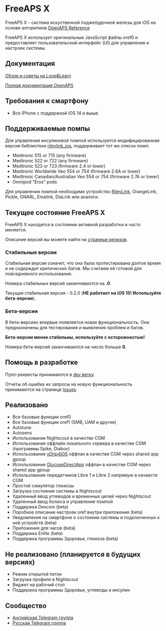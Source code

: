 # FreeAPS X

FreeAPS X - система искуственной поджелудочной железы для iOS на основе алгоритмов [OpenAPS Reference](https://github.com/openaps/oref0)

FreeAPS X использует оригинальные JavaScript файлы oref0 и предоставляет пользовательский интерфейс (UI) для управления и настроек системы.

## Документация

[Обзор и советы на Loop&Learn](https://www.loopandlearn.org/freeaps-x/)

[Полная документация OpenAPS](https://openaps.readthedocs.io/en/latest/)

## Требования к смартфону

- Все iPhone с поддержкой iOS 14 и выше.

## Поддерживаемые помпы

Для управления инсулиновой помпой используется модифицированная версия библиотеки [rileylink_ios](https://github.com/ps2/rileylink_ios), поддерживает тот же список помп:

- Medtronic 515 or 715 (any firmware)
- Medtronic 522 or 722 (any firmware)
- Medtronic 523 or 723 (firmware 2.4 or lower)
- Medtronic Worldwide Veo 554 or 754 (firmware 2.6A or lower)
- Medtronic Canadian/Australian Veo 554 or 754 (firmware 2.7A or lower)
- Omnipod "Eros" pods

Для управления помпой необходимо устройство [RileyLink](https://getrileylink.org), OrangeLink, Pickle, GNARL, Emalink, DiaLink или аналоги.

## Текущее состояние FreeAPS X

FreeAPS X находится в состоянии активной разработки и часто меняется.

Описание версий вы можете найти на [странице релизов](https://github.com/ivalkou/freeaps/releases).

### Стабильные версии

Стабильная версия означет, что она была протестирована долгое время и не содерждит критических багов. Мы считаем её готовой для повседневного использования.

Номера стабильных версий заканчиваются на **.0**.

Текущая стабильная версия - 0.2.0 (**НЕ работает на iOS 15! Используйте бета-версии**).

### Бета-версии

В бета-версиях впервые появляется новая функциональность. Они предназначены для тестирования и выявления проблем и багов.

**Бета-версии менее стабильны, используйте с осторожностью!**

Номера бета-версий заканчиваются на число больше **0**.

## Помощь в разработке

Пулл-реквесты принимаются в [dev ветку](https://github.com/ivalkou/freeaps/tree/dev).

Отчеты об ошибка их запросы на новую функциональность принимаются на странице [Issues](https://github.com/ivalkou/freeaps/issues).

## Реализовано

- Все базовые функции oref0
- Все базовые функции oref1 (SMB, UAM и другие)
- Autotune
- Autosens
- Использование Nightscout в качестве CGM
- Использование оффлайн локального сервера в качестве CGM (программы Spike, Diabox)
- Использование [xDrip4iOS](https://github.com/JohanDegraeve/xdripswift) оффлан в качестве CGM через shared app gpoup
- Использование [GlucoseDirectApp](https://github.com/creepymonster/GlucoseDirectApp) оффлан в качестве CGM через shared app gpoup
- Использование передатчиков Libre 1 и Libre 2 напрямую в качаесте CGM
- Простой симулятор глюкозы
- Загрузка состояния системы в Nightscout
- Удаленный ввод углеводов и временных целей через Nightscout
- Удаленный ввод болюса и управление помпой
- Поддержка Dexcom (beta)
- Поробное описание настроек oref внутри приложения (beta)
- Уведомления на смартфоне о состоянии системы и подключенных к ней устройств (beta)
- Приложение для часов (beta)
- Поддержка Enlite (beta)
- Поддержка программы Здоровье, глюкоза (beta)

## Не реализовано (планируется в будущих версиях)

- Режим открытой петли
- Загрузка профиля в Nightscout
- Виджет на рабочий стол
- Поддержка программы Здоровье, углеводы и инсулин

## Сообщество

- [Английская Telegram группа](https://t.me/freeapsx_eng)
- [Русская Telegram группа](https://t.me/freeapsx)
